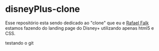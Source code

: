 # disneyPlus-clone

Esse repositório esta sendo dedicado ao "clone" que eu e <a href = "https://github.com/falkrafa"> Rafael Falk </a> estamos fazendo do landing page do Disney+ utilizando apenas html5 e CSS.

testando o git